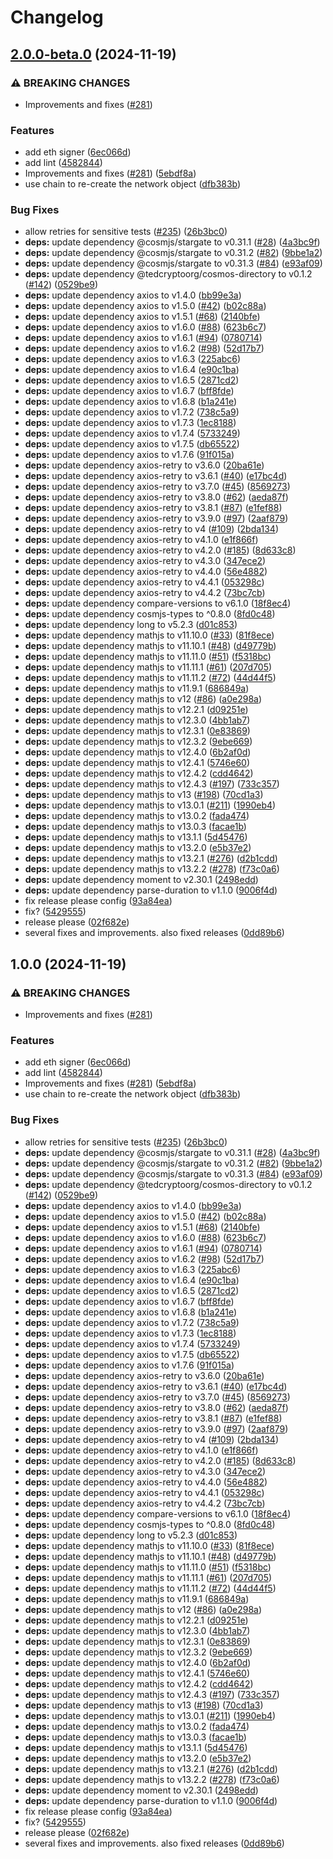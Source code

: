 # Changelog

## [2.0.0-beta.0](https://github.com/TedcryptoOrg/cosmos-signer/compare/v2.0.0-beta.0) (2024-11-19)


### ⚠ BREAKING CHANGES

* Improvements and fixes ([#281](https://github.com/TedcryptoOrg/cosmos-signer/issues/281))

### Features

* add eth signer ([6ec066d](https://github.com/TedcryptoOrg/cosmos-signer/commit/6ec066dc85e3c73b8d7e5083b9a3068c584e5d62))
* add lint ([4582844](https://github.com/TedcryptoOrg/cosmos-signer/commit/4582844b9247cf5da2a2d1a02e3b01e20e94f433))
* Improvements and fixes ([#281](https://github.com/TedcryptoOrg/cosmos-signer/issues/281)) ([5ebdf8a](https://github.com/TedcryptoOrg/cosmos-signer/commit/5ebdf8a17d073f5f20e101d87dbf8a9bb7c95eb7))
* use chain to re-create the network object ([dfb383b](https://github.com/TedcryptoOrg/cosmos-signer/commit/dfb383b11dd799704ecae09adcff05242b848b91))


### Bug Fixes

* allow retries for sensitive tests ([#235](https://github.com/TedcryptoOrg/cosmos-signer/issues/235)) ([26b3bc0](https://github.com/TedcryptoOrg/cosmos-signer/commit/26b3bc093c849b2442c6096a86b5a056c8b0d519))
* **deps:** update dependency @cosmjs/stargate to v0.31.1 ([#28](https://github.com/TedcryptoOrg/cosmos-signer/issues/28)) ([4a3bc9f](https://github.com/TedcryptoOrg/cosmos-signer/commit/4a3bc9fe906de61279759b20a38eef8876458290))
* **deps:** update dependency @cosmjs/stargate to v0.31.2 ([#82](https://github.com/TedcryptoOrg/cosmos-signer/issues/82)) ([9bbe1a2](https://github.com/TedcryptoOrg/cosmos-signer/commit/9bbe1a2fb56fab9c2aa55e836383af2192a7b097))
* **deps:** update dependency @cosmjs/stargate to v0.31.3 ([#84](https://github.com/TedcryptoOrg/cosmos-signer/issues/84)) ([e93af09](https://github.com/TedcryptoOrg/cosmos-signer/commit/e93af09bc69c375310707403b6429dcfcca6f8f8))
* **deps:** update dependency @tedcryptoorg/cosmos-directory to v0.1.2 ([#142](https://github.com/TedcryptoOrg/cosmos-signer/issues/142)) ([0529be9](https://github.com/TedcryptoOrg/cosmos-signer/commit/0529be97eebf8b92c5edd3db3054a6ae20be50f1))
* **deps:** update dependency axios to v1.4.0 ([bb99e3a](https://github.com/TedcryptoOrg/cosmos-signer/commit/bb99e3a09879787970eac975cdaf3d58cfd009bb))
* **deps:** update dependency axios to v1.5.0 ([#42](https://github.com/TedcryptoOrg/cosmos-signer/issues/42)) ([b02c88a](https://github.com/TedcryptoOrg/cosmos-signer/commit/b02c88aacf1e936336f608cb1704836c16e15bea))
* **deps:** update dependency axios to v1.5.1 ([#68](https://github.com/TedcryptoOrg/cosmos-signer/issues/68)) ([2140bfe](https://github.com/TedcryptoOrg/cosmos-signer/commit/2140bfea8ee757b2866d03a24a90bb54ce592ef9))
* **deps:** update dependency axios to v1.6.0 ([#88](https://github.com/TedcryptoOrg/cosmos-signer/issues/88)) ([623b6c7](https://github.com/TedcryptoOrg/cosmos-signer/commit/623b6c7ceb412c8ac32b16b806ad4b1a36075260))
* **deps:** update dependency axios to v1.6.1 ([#94](https://github.com/TedcryptoOrg/cosmos-signer/issues/94)) ([0780714](https://github.com/TedcryptoOrg/cosmos-signer/commit/0780714525cb26d8f84692314b73c9fbc1dba5c7))
* **deps:** update dependency axios to v1.6.2 ([#98](https://github.com/TedcryptoOrg/cosmos-signer/issues/98)) ([52d17b7](https://github.com/TedcryptoOrg/cosmos-signer/commit/52d17b7d0102fe635059257b816da1e1d80c50f8))
* **deps:** update dependency axios to v1.6.3 ([225abc6](https://github.com/TedcryptoOrg/cosmos-signer/commit/225abc6490f24e501d216960c03ccfeaba087003))
* **deps:** update dependency axios to v1.6.4 ([e90c1ba](https://github.com/TedcryptoOrg/cosmos-signer/commit/e90c1ba239ed916a67dd4af375f10f96dab716d9))
* **deps:** update dependency axios to v1.6.5 ([2871cd2](https://github.com/TedcryptoOrg/cosmos-signer/commit/2871cd265dee73b8b5b42de8f7b18f9054d48bdb))
* **deps:** update dependency axios to v1.6.7 ([bff8fde](https://github.com/TedcryptoOrg/cosmos-signer/commit/bff8fdef62de07ed6151946d90980a74f5f592a6))
* **deps:** update dependency axios to v1.6.8 ([b1a241e](https://github.com/TedcryptoOrg/cosmos-signer/commit/b1a241eff81674ffee0e7d907cdcac237a5ffbe6))
* **deps:** update dependency axios to v1.7.2 ([738c5a9](https://github.com/TedcryptoOrg/cosmos-signer/commit/738c5a991db13eae4ca333e603c0ffd0f4392fe5))
* **deps:** update dependency axios to v1.7.3 ([1ec8188](https://github.com/TedcryptoOrg/cosmos-signer/commit/1ec81888fd048eda19e05929e7797506bfa9cf38))
* **deps:** update dependency axios to v1.7.4 ([5733249](https://github.com/TedcryptoOrg/cosmos-signer/commit/573324996bfb57a1930916d134d29a5a46edf2a7))
* **deps:** update dependency axios to v1.7.5 ([db65522](https://github.com/TedcryptoOrg/cosmos-signer/commit/db6552293981f190116b5c1d38e30e2a8237f43e))
* **deps:** update dependency axios to v1.7.6 ([91f015a](https://github.com/TedcryptoOrg/cosmos-signer/commit/91f015a0684c643aa39c5c01a43fa5e6312bbab7))
* **deps:** update dependency axios-retry to v3.6.0 ([20ba61e](https://github.com/TedcryptoOrg/cosmos-signer/commit/20ba61e9834a1e0ac7af5b9a43ee19ff5e1aa0eb))
* **deps:** update dependency axios-retry to v3.6.1 ([#40](https://github.com/TedcryptoOrg/cosmos-signer/issues/40)) ([e17bc4d](https://github.com/TedcryptoOrg/cosmos-signer/commit/e17bc4d4562205ae01c60c74f577ba6b2e6c0d9b))
* **deps:** update dependency axios-retry to v3.7.0 ([#45](https://github.com/TedcryptoOrg/cosmos-signer/issues/45)) ([8569273](https://github.com/TedcryptoOrg/cosmos-signer/commit/8569273e0446c1a7ef074aaf0489b9e1f2709703))
* **deps:** update dependency axios-retry to v3.8.0 ([#62](https://github.com/TedcryptoOrg/cosmos-signer/issues/62)) ([aeda87f](https://github.com/TedcryptoOrg/cosmos-signer/commit/aeda87fe605e89e90eb9a0c40d093db737a6572c))
* **deps:** update dependency axios-retry to v3.8.1 ([#87](https://github.com/TedcryptoOrg/cosmos-signer/issues/87)) ([e1fef88](https://github.com/TedcryptoOrg/cosmos-signer/commit/e1fef88da5eaf0d966584a871a9d718884bad06c))
* **deps:** update dependency axios-retry to v3.9.0 ([#97](https://github.com/TedcryptoOrg/cosmos-signer/issues/97)) ([2aaf879](https://github.com/TedcryptoOrg/cosmos-signer/commit/2aaf8791cded5175d31f7494d54db1c874c34318))
* **deps:** update dependency axios-retry to v4 ([#109](https://github.com/TedcryptoOrg/cosmos-signer/issues/109)) ([2bda134](https://github.com/TedcryptoOrg/cosmos-signer/commit/2bda1349d42cef4aac2e52e564dce6d7e1aadfc9))
* **deps:** update dependency axios-retry to v4.1.0 ([e1f866f](https://github.com/TedcryptoOrg/cosmos-signer/commit/e1f866f884baa7543b3af3cbb22c9f4f9545dae2))
* **deps:** update dependency axios-retry to v4.2.0 ([#185](https://github.com/TedcryptoOrg/cosmos-signer/issues/185)) ([8d633c8](https://github.com/TedcryptoOrg/cosmos-signer/commit/8d633c8e27105bfa1bcab65d569c423d38b3db58))
* **deps:** update dependency axios-retry to v4.3.0 ([347ece2](https://github.com/TedcryptoOrg/cosmos-signer/commit/347ece2ee20de6c94116eb4411d5602db5985a5d))
* **deps:** update dependency axios-retry to v4.4.0 ([56e4882](https://github.com/TedcryptoOrg/cosmos-signer/commit/56e4882abafa54e7279bebddf8fe9e4c05e01e96))
* **deps:** update dependency axios-retry to v4.4.1 ([053298c](https://github.com/TedcryptoOrg/cosmos-signer/commit/053298c2f346a6fcfe8443650dfbaeb8b7a29fde))
* **deps:** update dependency axios-retry to v4.4.2 ([73bc7cb](https://github.com/TedcryptoOrg/cosmos-signer/commit/73bc7cbc7537f0c99d8e8570598ab1b4c86b5701))
* **deps:** update dependency compare-versions to v6.1.0 ([18f8ec4](https://github.com/TedcryptoOrg/cosmos-signer/commit/18f8ec43eed57f014a282af10e36ef2cb6970c89))
* **deps:** update dependency cosmjs-types to ^0.8.0 ([8fd0c48](https://github.com/TedcryptoOrg/cosmos-signer/commit/8fd0c48286831f5d1841c859d062f7944b5efefb))
* **deps:** update dependency long to v5.2.3 ([d01c853](https://github.com/TedcryptoOrg/cosmos-signer/commit/d01c8537c5c548b3e401ae5b81ffbf98f771ee3e))
* **deps:** update dependency mathjs to v11.10.0 ([#33](https://github.com/TedcryptoOrg/cosmos-signer/issues/33)) ([81f8ece](https://github.com/TedcryptoOrg/cosmos-signer/commit/81f8ece70e35f3e0ed3e708d548f805ab5ac3ba0))
* **deps:** update dependency mathjs to v11.10.1 ([#48](https://github.com/TedcryptoOrg/cosmos-signer/issues/48)) ([d49779b](https://github.com/TedcryptoOrg/cosmos-signer/commit/d49779b957160368069ceadda86db6f5d4066eec))
* **deps:** update dependency mathjs to v11.11.0 ([#51](https://github.com/TedcryptoOrg/cosmos-signer/issues/51)) ([f5318bc](https://github.com/TedcryptoOrg/cosmos-signer/commit/f5318bc86fe1e15f56e6ef12411ad78f706b1f33))
* **deps:** update dependency mathjs to v11.11.1 ([#61](https://github.com/TedcryptoOrg/cosmos-signer/issues/61)) ([207d705](https://github.com/TedcryptoOrg/cosmos-signer/commit/207d7054242adf071d0f5e65764451a9c15bc06c))
* **deps:** update dependency mathjs to v11.11.2 ([#72](https://github.com/TedcryptoOrg/cosmos-signer/issues/72)) ([44d44f5](https://github.com/TedcryptoOrg/cosmos-signer/commit/44d44f5a0060f367097a2e5234b9f8b45c708777))
* **deps:** update dependency mathjs to v11.9.1 ([686849a](https://github.com/TedcryptoOrg/cosmos-signer/commit/686849abba15f2506ea624a64280f0352163142d))
* **deps:** update dependency mathjs to v12 ([#86](https://github.com/TedcryptoOrg/cosmos-signer/issues/86)) ([a0e298a](https://github.com/TedcryptoOrg/cosmos-signer/commit/a0e298ade95506dda252cbb83223024b53f1eb19))
* **deps:** update dependency mathjs to v12.2.1 ([d09251e](https://github.com/TedcryptoOrg/cosmos-signer/commit/d09251ebd164007043b5c42aec50230825cc90a7))
* **deps:** update dependency mathjs to v12.3.0 ([4bb1ab7](https://github.com/TedcryptoOrg/cosmos-signer/commit/4bb1ab7c7755fc54446a0217e5d250e327864351))
* **deps:** update dependency mathjs to v12.3.1 ([0e83869](https://github.com/TedcryptoOrg/cosmos-signer/commit/0e838697b1e7eb887ff8c070ce1f4d9aa9e2d20f))
* **deps:** update dependency mathjs to v12.3.2 ([9ebe669](https://github.com/TedcryptoOrg/cosmos-signer/commit/9ebe66998563aa198e7b5c8a2c45a8f0c473ca25))
* **deps:** update dependency mathjs to v12.4.0 ([6b2af0d](https://github.com/TedcryptoOrg/cosmos-signer/commit/6b2af0d526ccb8f6824da85c433b47945e4e333d))
* **deps:** update dependency mathjs to v12.4.1 ([5746e60](https://github.com/TedcryptoOrg/cosmos-signer/commit/5746e60a572ce47f04b83500e314012947498349))
* **deps:** update dependency mathjs to v12.4.2 ([cdd4642](https://github.com/TedcryptoOrg/cosmos-signer/commit/cdd46420d0fe7024a6f893363ea9a4cf2fa619b8))
* **deps:** update dependency mathjs to v12.4.3 ([#197](https://github.com/TedcryptoOrg/cosmos-signer/issues/197)) ([733c357](https://github.com/TedcryptoOrg/cosmos-signer/commit/733c357b7e0bc871e0300764bb4e7f657b0ac512))
* **deps:** update dependency mathjs to v13 ([#198](https://github.com/TedcryptoOrg/cosmos-signer/issues/198)) ([70cd1a3](https://github.com/TedcryptoOrg/cosmos-signer/commit/70cd1a3ed5bed8bd070d7305e37567df8c9993d5))
* **deps:** update dependency mathjs to v13.0.1 ([#211](https://github.com/TedcryptoOrg/cosmos-signer/issues/211)) ([1990eb4](https://github.com/TedcryptoOrg/cosmos-signer/commit/1990eb42aa41278717f9a84dc3d3878d38237119))
* **deps:** update dependency mathjs to v13.0.2 ([fada474](https://github.com/TedcryptoOrg/cosmos-signer/commit/fada4743134fcd0282deb67e00cd1bb25eb6caaf))
* **deps:** update dependency mathjs to v13.0.3 ([facae1b](https://github.com/TedcryptoOrg/cosmos-signer/commit/facae1b17a7f54f62b37f966e9062514f302274a))
* **deps:** update dependency mathjs to v13.1.1 ([5d45476](https://github.com/TedcryptoOrg/cosmos-signer/commit/5d4547610680fdd82f49f3e316c314096eeb492b))
* **deps:** update dependency mathjs to v13.2.0 ([e5b37e2](https://github.com/TedcryptoOrg/cosmos-signer/commit/e5b37e27480db2a18557aeb5a6e465e0e6ccfa6a))
* **deps:** update dependency mathjs to v13.2.1 ([#276](https://github.com/TedcryptoOrg/cosmos-signer/issues/276)) ([d2b1cdd](https://github.com/TedcryptoOrg/cosmos-signer/commit/d2b1cdd6fbcf83deb7dc17a318d918b4a7e70463))
* **deps:** update dependency mathjs to v13.2.2 ([#278](https://github.com/TedcryptoOrg/cosmos-signer/issues/278)) ([f73c0a6](https://github.com/TedcryptoOrg/cosmos-signer/commit/f73c0a6ef023359edf41f9c50e1505067cbcf320))
* **deps:** update dependency moment to v2.30.1 ([2498edd](https://github.com/TedcryptoOrg/cosmos-signer/commit/2498edd6e56ecd8ff77e700a7022ee8b0a8924be))
* **deps:** update dependency parse-duration to v1.1.0 ([9006f4d](https://github.com/TedcryptoOrg/cosmos-signer/commit/9006f4da5494cc258b1a2eb0b0632abd24bcf2fa))
* fix release please config ([93a84ea](https://github.com/TedcryptoOrg/cosmos-signer/commit/93a84eae5601a382347faa6ba190ce10c0270de5))
* fix? ([5429555](https://github.com/TedcryptoOrg/cosmos-signer/commit/542955509712fd859613e3bf8c140a672954106a))
* release please ([02f682e](https://github.com/TedcryptoOrg/cosmos-signer/commit/02f682e9b72418739815051a94fa8b95c08c3b46))
* several fixes and improvements. also fixed releases ([0dd89b6](https://github.com/TedcryptoOrg/cosmos-signer/commit/0dd89b6b13ce2fd2d19c783e61ad6e75b4580cac))

## 1.0.0 (2024-11-19)


### ⚠ BREAKING CHANGES

* Improvements and fixes ([#281](https://github.com/TedcryptoOrg/cosmos-signer/issues/281))

### Features

* add eth signer ([6ec066d](https://github.com/TedcryptoOrg/cosmos-signer/commit/6ec066dc85e3c73b8d7e5083b9a3068c584e5d62))
* add lint ([4582844](https://github.com/TedcryptoOrg/cosmos-signer/commit/4582844b9247cf5da2a2d1a02e3b01e20e94f433))
* Improvements and fixes ([#281](https://github.com/TedcryptoOrg/cosmos-signer/issues/281)) ([5ebdf8a](https://github.com/TedcryptoOrg/cosmos-signer/commit/5ebdf8a17d073f5f20e101d87dbf8a9bb7c95eb7))
* use chain to re-create the network object ([dfb383b](https://github.com/TedcryptoOrg/cosmos-signer/commit/dfb383b11dd799704ecae09adcff05242b848b91))


### Bug Fixes

* allow retries for sensitive tests ([#235](https://github.com/TedcryptoOrg/cosmos-signer/issues/235)) ([26b3bc0](https://github.com/TedcryptoOrg/cosmos-signer/commit/26b3bc093c849b2442c6096a86b5a056c8b0d519))
* **deps:** update dependency @cosmjs/stargate to v0.31.1 ([#28](https://github.com/TedcryptoOrg/cosmos-signer/issues/28)) ([4a3bc9f](https://github.com/TedcryptoOrg/cosmos-signer/commit/4a3bc9fe906de61279759b20a38eef8876458290))
* **deps:** update dependency @cosmjs/stargate to v0.31.2 ([#82](https://github.com/TedcryptoOrg/cosmos-signer/issues/82)) ([9bbe1a2](https://github.com/TedcryptoOrg/cosmos-signer/commit/9bbe1a2fb56fab9c2aa55e836383af2192a7b097))
* **deps:** update dependency @cosmjs/stargate to v0.31.3 ([#84](https://github.com/TedcryptoOrg/cosmos-signer/issues/84)) ([e93af09](https://github.com/TedcryptoOrg/cosmos-signer/commit/e93af09bc69c375310707403b6429dcfcca6f8f8))
* **deps:** update dependency @tedcryptoorg/cosmos-directory to v0.1.2 ([#142](https://github.com/TedcryptoOrg/cosmos-signer/issues/142)) ([0529be9](https://github.com/TedcryptoOrg/cosmos-signer/commit/0529be97eebf8b92c5edd3db3054a6ae20be50f1))
* **deps:** update dependency axios to v1.4.0 ([bb99e3a](https://github.com/TedcryptoOrg/cosmos-signer/commit/bb99e3a09879787970eac975cdaf3d58cfd009bb))
* **deps:** update dependency axios to v1.5.0 ([#42](https://github.com/TedcryptoOrg/cosmos-signer/issues/42)) ([b02c88a](https://github.com/TedcryptoOrg/cosmos-signer/commit/b02c88aacf1e936336f608cb1704836c16e15bea))
* **deps:** update dependency axios to v1.5.1 ([#68](https://github.com/TedcryptoOrg/cosmos-signer/issues/68)) ([2140bfe](https://github.com/TedcryptoOrg/cosmos-signer/commit/2140bfea8ee757b2866d03a24a90bb54ce592ef9))
* **deps:** update dependency axios to v1.6.0 ([#88](https://github.com/TedcryptoOrg/cosmos-signer/issues/88)) ([623b6c7](https://github.com/TedcryptoOrg/cosmos-signer/commit/623b6c7ceb412c8ac32b16b806ad4b1a36075260))
* **deps:** update dependency axios to v1.6.1 ([#94](https://github.com/TedcryptoOrg/cosmos-signer/issues/94)) ([0780714](https://github.com/TedcryptoOrg/cosmos-signer/commit/0780714525cb26d8f84692314b73c9fbc1dba5c7))
* **deps:** update dependency axios to v1.6.2 ([#98](https://github.com/TedcryptoOrg/cosmos-signer/issues/98)) ([52d17b7](https://github.com/TedcryptoOrg/cosmos-signer/commit/52d17b7d0102fe635059257b816da1e1d80c50f8))
* **deps:** update dependency axios to v1.6.3 ([225abc6](https://github.com/TedcryptoOrg/cosmos-signer/commit/225abc6490f24e501d216960c03ccfeaba087003))
* **deps:** update dependency axios to v1.6.4 ([e90c1ba](https://github.com/TedcryptoOrg/cosmos-signer/commit/e90c1ba239ed916a67dd4af375f10f96dab716d9))
* **deps:** update dependency axios to v1.6.5 ([2871cd2](https://github.com/TedcryptoOrg/cosmos-signer/commit/2871cd265dee73b8b5b42de8f7b18f9054d48bdb))
* **deps:** update dependency axios to v1.6.7 ([bff8fde](https://github.com/TedcryptoOrg/cosmos-signer/commit/bff8fdef62de07ed6151946d90980a74f5f592a6))
* **deps:** update dependency axios to v1.6.8 ([b1a241e](https://github.com/TedcryptoOrg/cosmos-signer/commit/b1a241eff81674ffee0e7d907cdcac237a5ffbe6))
* **deps:** update dependency axios to v1.7.2 ([738c5a9](https://github.com/TedcryptoOrg/cosmos-signer/commit/738c5a991db13eae4ca333e603c0ffd0f4392fe5))
* **deps:** update dependency axios to v1.7.3 ([1ec8188](https://github.com/TedcryptoOrg/cosmos-signer/commit/1ec81888fd048eda19e05929e7797506bfa9cf38))
* **deps:** update dependency axios to v1.7.4 ([5733249](https://github.com/TedcryptoOrg/cosmos-signer/commit/573324996bfb57a1930916d134d29a5a46edf2a7))
* **deps:** update dependency axios to v1.7.5 ([db65522](https://github.com/TedcryptoOrg/cosmos-signer/commit/db6552293981f190116b5c1d38e30e2a8237f43e))
* **deps:** update dependency axios to v1.7.6 ([91f015a](https://github.com/TedcryptoOrg/cosmos-signer/commit/91f015a0684c643aa39c5c01a43fa5e6312bbab7))
* **deps:** update dependency axios-retry to v3.6.0 ([20ba61e](https://github.com/TedcryptoOrg/cosmos-signer/commit/20ba61e9834a1e0ac7af5b9a43ee19ff5e1aa0eb))
* **deps:** update dependency axios-retry to v3.6.1 ([#40](https://github.com/TedcryptoOrg/cosmos-signer/issues/40)) ([e17bc4d](https://github.com/TedcryptoOrg/cosmos-signer/commit/e17bc4d4562205ae01c60c74f577ba6b2e6c0d9b))
* **deps:** update dependency axios-retry to v3.7.0 ([#45](https://github.com/TedcryptoOrg/cosmos-signer/issues/45)) ([8569273](https://github.com/TedcryptoOrg/cosmos-signer/commit/8569273e0446c1a7ef074aaf0489b9e1f2709703))
* **deps:** update dependency axios-retry to v3.8.0 ([#62](https://github.com/TedcryptoOrg/cosmos-signer/issues/62)) ([aeda87f](https://github.com/TedcryptoOrg/cosmos-signer/commit/aeda87fe605e89e90eb9a0c40d093db737a6572c))
* **deps:** update dependency axios-retry to v3.8.1 ([#87](https://github.com/TedcryptoOrg/cosmos-signer/issues/87)) ([e1fef88](https://github.com/TedcryptoOrg/cosmos-signer/commit/e1fef88da5eaf0d966584a871a9d718884bad06c))
* **deps:** update dependency axios-retry to v3.9.0 ([#97](https://github.com/TedcryptoOrg/cosmos-signer/issues/97)) ([2aaf879](https://github.com/TedcryptoOrg/cosmos-signer/commit/2aaf8791cded5175d31f7494d54db1c874c34318))
* **deps:** update dependency axios-retry to v4 ([#109](https://github.com/TedcryptoOrg/cosmos-signer/issues/109)) ([2bda134](https://github.com/TedcryptoOrg/cosmos-signer/commit/2bda1349d42cef4aac2e52e564dce6d7e1aadfc9))
* **deps:** update dependency axios-retry to v4.1.0 ([e1f866f](https://github.com/TedcryptoOrg/cosmos-signer/commit/e1f866f884baa7543b3af3cbb22c9f4f9545dae2))
* **deps:** update dependency axios-retry to v4.2.0 ([#185](https://github.com/TedcryptoOrg/cosmos-signer/issues/185)) ([8d633c8](https://github.com/TedcryptoOrg/cosmos-signer/commit/8d633c8e27105bfa1bcab65d569c423d38b3db58))
* **deps:** update dependency axios-retry to v4.3.0 ([347ece2](https://github.com/TedcryptoOrg/cosmos-signer/commit/347ece2ee20de6c94116eb4411d5602db5985a5d))
* **deps:** update dependency axios-retry to v4.4.0 ([56e4882](https://github.com/TedcryptoOrg/cosmos-signer/commit/56e4882abafa54e7279bebddf8fe9e4c05e01e96))
* **deps:** update dependency axios-retry to v4.4.1 ([053298c](https://github.com/TedcryptoOrg/cosmos-signer/commit/053298c2f346a6fcfe8443650dfbaeb8b7a29fde))
* **deps:** update dependency axios-retry to v4.4.2 ([73bc7cb](https://github.com/TedcryptoOrg/cosmos-signer/commit/73bc7cbc7537f0c99d8e8570598ab1b4c86b5701))
* **deps:** update dependency compare-versions to v6.1.0 ([18f8ec4](https://github.com/TedcryptoOrg/cosmos-signer/commit/18f8ec43eed57f014a282af10e36ef2cb6970c89))
* **deps:** update dependency cosmjs-types to ^0.8.0 ([8fd0c48](https://github.com/TedcryptoOrg/cosmos-signer/commit/8fd0c48286831f5d1841c859d062f7944b5efefb))
* **deps:** update dependency long to v5.2.3 ([d01c853](https://github.com/TedcryptoOrg/cosmos-signer/commit/d01c8537c5c548b3e401ae5b81ffbf98f771ee3e))
* **deps:** update dependency mathjs to v11.10.0 ([#33](https://github.com/TedcryptoOrg/cosmos-signer/issues/33)) ([81f8ece](https://github.com/TedcryptoOrg/cosmos-signer/commit/81f8ece70e35f3e0ed3e708d548f805ab5ac3ba0))
* **deps:** update dependency mathjs to v11.10.1 ([#48](https://github.com/TedcryptoOrg/cosmos-signer/issues/48)) ([d49779b](https://github.com/TedcryptoOrg/cosmos-signer/commit/d49779b957160368069ceadda86db6f5d4066eec))
* **deps:** update dependency mathjs to v11.11.0 ([#51](https://github.com/TedcryptoOrg/cosmos-signer/issues/51)) ([f5318bc](https://github.com/TedcryptoOrg/cosmos-signer/commit/f5318bc86fe1e15f56e6ef12411ad78f706b1f33))
* **deps:** update dependency mathjs to v11.11.1 ([#61](https://github.com/TedcryptoOrg/cosmos-signer/issues/61)) ([207d705](https://github.com/TedcryptoOrg/cosmos-signer/commit/207d7054242adf071d0f5e65764451a9c15bc06c))
* **deps:** update dependency mathjs to v11.11.2 ([#72](https://github.com/TedcryptoOrg/cosmos-signer/issues/72)) ([44d44f5](https://github.com/TedcryptoOrg/cosmos-signer/commit/44d44f5a0060f367097a2e5234b9f8b45c708777))
* **deps:** update dependency mathjs to v11.9.1 ([686849a](https://github.com/TedcryptoOrg/cosmos-signer/commit/686849abba15f2506ea624a64280f0352163142d))
* **deps:** update dependency mathjs to v12 ([#86](https://github.com/TedcryptoOrg/cosmos-signer/issues/86)) ([a0e298a](https://github.com/TedcryptoOrg/cosmos-signer/commit/a0e298ade95506dda252cbb83223024b53f1eb19))
* **deps:** update dependency mathjs to v12.2.1 ([d09251e](https://github.com/TedcryptoOrg/cosmos-signer/commit/d09251ebd164007043b5c42aec50230825cc90a7))
* **deps:** update dependency mathjs to v12.3.0 ([4bb1ab7](https://github.com/TedcryptoOrg/cosmos-signer/commit/4bb1ab7c7755fc54446a0217e5d250e327864351))
* **deps:** update dependency mathjs to v12.3.1 ([0e83869](https://github.com/TedcryptoOrg/cosmos-signer/commit/0e838697b1e7eb887ff8c070ce1f4d9aa9e2d20f))
* **deps:** update dependency mathjs to v12.3.2 ([9ebe669](https://github.com/TedcryptoOrg/cosmos-signer/commit/9ebe66998563aa198e7b5c8a2c45a8f0c473ca25))
* **deps:** update dependency mathjs to v12.4.0 ([6b2af0d](https://github.com/TedcryptoOrg/cosmos-signer/commit/6b2af0d526ccb8f6824da85c433b47945e4e333d))
* **deps:** update dependency mathjs to v12.4.1 ([5746e60](https://github.com/TedcryptoOrg/cosmos-signer/commit/5746e60a572ce47f04b83500e314012947498349))
* **deps:** update dependency mathjs to v12.4.2 ([cdd4642](https://github.com/TedcryptoOrg/cosmos-signer/commit/cdd46420d0fe7024a6f893363ea9a4cf2fa619b8))
* **deps:** update dependency mathjs to v12.4.3 ([#197](https://github.com/TedcryptoOrg/cosmos-signer/issues/197)) ([733c357](https://github.com/TedcryptoOrg/cosmos-signer/commit/733c357b7e0bc871e0300764bb4e7f657b0ac512))
* **deps:** update dependency mathjs to v13 ([#198](https://github.com/TedcryptoOrg/cosmos-signer/issues/198)) ([70cd1a3](https://github.com/TedcryptoOrg/cosmos-signer/commit/70cd1a3ed5bed8bd070d7305e37567df8c9993d5))
* **deps:** update dependency mathjs to v13.0.1 ([#211](https://github.com/TedcryptoOrg/cosmos-signer/issues/211)) ([1990eb4](https://github.com/TedcryptoOrg/cosmos-signer/commit/1990eb42aa41278717f9a84dc3d3878d38237119))
* **deps:** update dependency mathjs to v13.0.2 ([fada474](https://github.com/TedcryptoOrg/cosmos-signer/commit/fada4743134fcd0282deb67e00cd1bb25eb6caaf))
* **deps:** update dependency mathjs to v13.0.3 ([facae1b](https://github.com/TedcryptoOrg/cosmos-signer/commit/facae1b17a7f54f62b37f966e9062514f302274a))
* **deps:** update dependency mathjs to v13.1.1 ([5d45476](https://github.com/TedcryptoOrg/cosmos-signer/commit/5d4547610680fdd82f49f3e316c314096eeb492b))
* **deps:** update dependency mathjs to v13.2.0 ([e5b37e2](https://github.com/TedcryptoOrg/cosmos-signer/commit/e5b37e27480db2a18557aeb5a6e465e0e6ccfa6a))
* **deps:** update dependency mathjs to v13.2.1 ([#276](https://github.com/TedcryptoOrg/cosmos-signer/issues/276)) ([d2b1cdd](https://github.com/TedcryptoOrg/cosmos-signer/commit/d2b1cdd6fbcf83deb7dc17a318d918b4a7e70463))
* **deps:** update dependency mathjs to v13.2.2 ([#278](https://github.com/TedcryptoOrg/cosmos-signer/issues/278)) ([f73c0a6](https://github.com/TedcryptoOrg/cosmos-signer/commit/f73c0a6ef023359edf41f9c50e1505067cbcf320))
* **deps:** update dependency moment to v2.30.1 ([2498edd](https://github.com/TedcryptoOrg/cosmos-signer/commit/2498edd6e56ecd8ff77e700a7022ee8b0a8924be))
* **deps:** update dependency parse-duration to v1.1.0 ([9006f4d](https://github.com/TedcryptoOrg/cosmos-signer/commit/9006f4da5494cc258b1a2eb0b0632abd24bcf2fa))
* fix release please config ([93a84ea](https://github.com/TedcryptoOrg/cosmos-signer/commit/93a84eae5601a382347faa6ba190ce10c0270de5))
* fix? ([5429555](https://github.com/TedcryptoOrg/cosmos-signer/commit/542955509712fd859613e3bf8c140a672954106a))
* release please ([02f682e](https://github.com/TedcryptoOrg/cosmos-signer/commit/02f682e9b72418739815051a94fa8b95c08c3b46))
* several fixes and improvements. also fixed releases ([0dd89b6](https://github.com/TedcryptoOrg/cosmos-signer/commit/0dd89b6b13ce2fd2d19c783e61ad6e75b4580cac))
